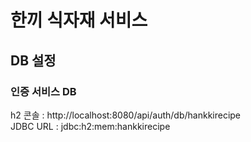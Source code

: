 # 한끼 식자재 서비스
## DB 설정
### 인증 서비스 DB
h2 콘솔 : http://localhost:8080/api/auth/db/hankkirecipe  
JDBC URL : jdbc:h2:mem:hankkirecipe
